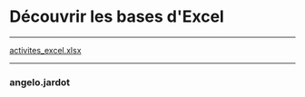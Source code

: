 # Découvrir les bases d'Excel 

---

[activites_excel.xlsx](https://github.com/snir-2024/angelo.jardot/files/9605851/activites_excel.xlsx)


---

### angelo.jardot
